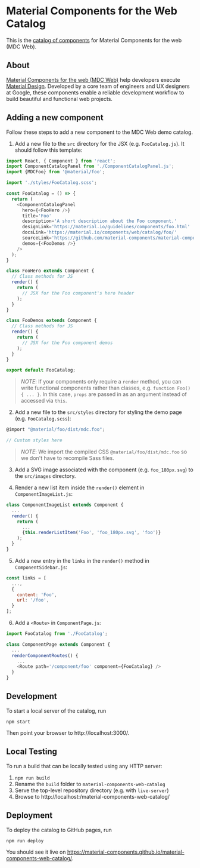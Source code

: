# Material Components for the Web Catalog

This is the [catalog of components](https://material-components.github.io/material-components-web-catalog/) for Material Components for the web (MDC Web).

## About

[Material Components for the web (MDC Web)](https://github.com/material-components/material-components-web) help developers execute [Material Design](https://www.material.io).
Developed by a core team of engineers and UX designers at Google, these components enable a reliable development workflow to build beautiful and functional web projects.

## Adding a new component

Follow these steps to add a new component to the MDC Web demo catalog.

1. Add a new file to the `src` directory for the JSX (e.g. `FooCatalog.js`). It should follow this template:

```js
import React, { Component } from 'react';
import ComponentCatalogPanel from './ComponentCatalogPanel.js';
import {MDCFoo} from '@material/foo';

import './styles/FooCatalog.scss';

const FooCatalog = () => {
  return (
    <ComponentCatalogPanel
      hero={<FooHero />}
      title='Foo'
      description='A short description about the Foo component.'
      designLink='https://material.io/guidelines/components/foo.html'
      docsLink='https://material.io/components/web/catalog/foo/'
      sourceLink='https://github.com/material-components/material-components-web/tree/master/packages/mdc-foo'
      demos={<FooDemos />}
    />
  );
}

class FooHero extends Component {
  // Class methods for JS
  render() {
    return (
      // JSX for the Foo component's hero header
    );
  }
}

class FooDemos extends Component {
  // Class methods for JS
  render() {
    return (
      // JSX for the Foo component demos
    );
  }
}

export default FooCatalog;

```

> _NOTE_: If your components only require a `render` method, you can write functional components rather than classes,
> e.g. `function Foo() { ... }`. In this case, `props` are passed in as an argument instead of accessed via `this`.

2. Add a new file to the `src/styles` directory for styling the demo page (e.g. `FooCatalog.scss`):

```js
@import "@material/foo/dist/mdc.foo";

// Custom styles here
```

> _NOTE_: We import the compiled CSS `@material/foo/dist/mdc.foo` so we don't have to recompile Sass files.

3. Add a SVG image associated with the component (e.g. `foo_180px.svg`) to the `src/images` directory.

4. Render a new list item inside the `render()` element in `ComponentImageList.js`:

```js
class ComponentImageList extends Component {
  ...
  render() {
    return (
      ...
      {this.renderListItem('Foo', 'foo_180px.svg', 'foo')}
    );
  }
}
```

5. Add a new entry in the `links` in the `render()` method in `ComponentSidebar.js`:

```js
const links = [
  ...,
  {
    content: 'Foo',
    url: '/foo',
  }
];
```

6. Add a `<Route>` in `ComponentPage.js`:

```js
import FooCatalog from './FooCatalog';

class ComponentPage extends Component {
  ...
  renderComponentRoutes() {
    ...
    <Route path='/component/foo' component={FooCatalog} />
  }
}
```

## Development

To start a local server of the catalog, run

```
npm start
```

Then point your browser to http://localhost:3000/.

## Local Testing

To run a build that can be locally tested using any HTTP server:

1. `npm run build`
2. Rename the `build` folder to `material-components-web-catalog`
3. Serve the top-level repository directory (e.g. with `live-server`)
4. Browse to http://localhost:<port>/material-components-web-catalog/

## Deployment

To deploy the catalog to GitHub pages, run

```
npm run deploy
```
You should see it live on https://material-components.github.io/material-components-web-catalog/.
